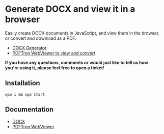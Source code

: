 # Generate DOCX and view it in a browser
Easily create DOCX documents in JavaScript, and view them in the browser, or convert and download as a PDF. 

- [DOCX Generator](https://www.npmjs.com/package/docx)
- [PDFTron WebViewer to view and convert](https://www.npmjs.com/package/@pdftron/webviewer)

**If you have any questions, comments or would just like to tell us how you're using it, please feel free to open a ticket!**

## Installation
```
npm i && npm start
```

## Documentation
- [DOCX](https://docx.js.org/#/)
- [PDFTron WebViewer](https://www.pdftron.com/documentation/web/get-started/)
